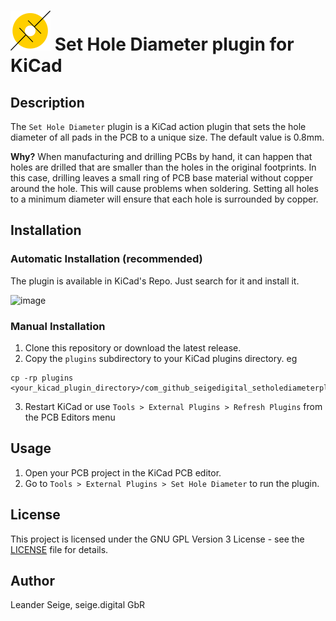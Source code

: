 # ![icon](resources/icon.png) Set Hole Diameter plugin for KiCad

## Description
The `Set Hole Diameter` plugin is a KiCad action plugin that sets the hole diameter of all pads in the PCB to a unique size. The default value is 0.8mm. 

**Why?** When manufacturing and drilling PCBs by hand, it can happen that holes are drilled that are smaller than the holes in the original footprints. In this case, drilling leaves a small ring of PCB base material without copper around the hole. This will cause problems when soldering. Setting all holes to a minimum diameter will ensure that each hole is surrounded by copper.

## Installation

### Automatic Installation (recommended)

The plugin is available in KiCad's Repo. Just search for it and install it.

<img width="1034" alt="image" src="https://github.com/user-attachments/assets/2f004620-2a85-4769-84a4-ef7b8f1d953a">

### Manual Installation

1. Clone this repository or download the latest release.
2. Copy the `plugins` subdirectory to your KiCad plugins directory. eg
   
```
cp -rp plugins <your_kicad_plugin_directory>/com_github_seigedigital_setholediameterpluginforkicad
```

3. Restart KiCad or use `Tools > External Plugins > Refresh Plugins` from the PCB Editors menu

## Usage
1. Open your PCB project in the KiCad PCB editor.
2. Go to `Tools > External Plugins > Set Hole Diameter` to run the plugin.

## License
This project is licensed under the GNU GPL Version 3 License - see the [LICENSE](LICENSE) file for details.

## Author
Leander Seige, seige.digital GbR
